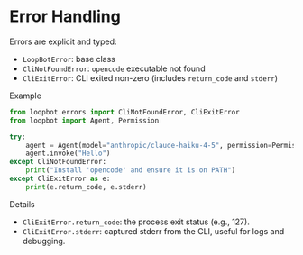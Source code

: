 # Error Handling

Errors are explicit and typed:

- `LoopBotError`: base class
- `CliNotFoundError`: `opencode` executable not found
- `CliExitError`: CLI exited non-zero (includes `return_code` and `stderr`)

Example
```python
from loopbot.errors import CliNotFoundError, CliExitError
from loopbot import Agent, Permission

try:
    agent = Agent(model="anthropic/claude-haiku-4-5", permission=Permission())
    agent.invoke("Hello")
except CliNotFoundError:
    print("Install 'opencode' and ensure it is on PATH")
except CliExitError as e:
    print(e.return_code, e.stderr)
```

Details
- `CliExitError.return_code`: the process exit status (e.g., 127).
- `CliExitError.stderr`: captured stderr from the CLI, useful for logs and debugging.
